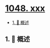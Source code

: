 # [1048. xxx](https://github.com/Tdahuyou/TNotes.leetcode/tree/main/notes/1048.%20xxx)

<!-- region:toc -->

- [1. 📝 概述](#1--概述)

<!-- endregion:toc -->

## 1. 📝 概述
